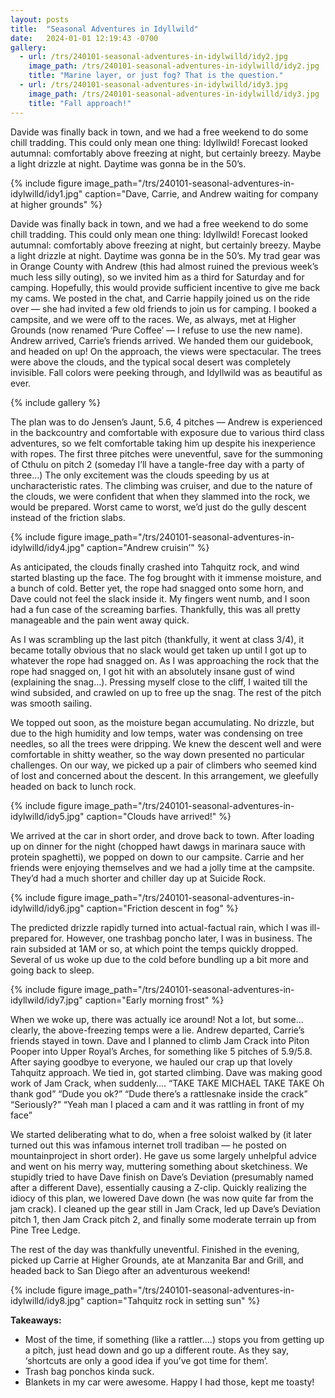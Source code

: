 ```yaml
---
layout: posts
title:  "Seasonal Adventures in Idyllwild"
date:   2024-01-01 12:19:43 -0700
gallery:
  - url: /trs/240101-seasonal-adventures-in-idylwilld/idy2.jpg
    image_path: /trs/240101-seasonal-adventures-in-idylwilld/idy2.jpg
    title: "Marine layer, or just fog? That is the question."
  - url: /trs/240101-seasonal-adventures-in-idylwilld/idy3.jpg
    image_path: /trs/240101-seasonal-adventures-in-idylwilld/idy3.jpg
    title: "Fall approach!"
---
```


Davide was finally back in town, and we had a free weekend to do some chill tradding. This could only mean one thing: Idyllwild! Forecast looked autumnal: comfortably above freezing at night, but certainly breezy. Maybe a light drizzle at night. Daytime was gonna be in the 50’s.

{% include figure image_path="/trs/240101-seasonal-adventures-in-idylwilld/idy1.jpg" 
caption="Dave, Carrie, and Andrew waiting for company at higher grounds" %}

Davide was finally back in town, and we had a free weekend to do some chill tradding. This could only mean one thing: Idyllwild! Forecast looked autumnal: comfortably above freezing at night, but certainly breezy. Maybe a light drizzle at night. Daytime was gonna be in the 50’s.
My trad gear was in Orange County with Andrew (this had almost ruined the previous week’s much less silly outing), so we invited him as a third for Saturday and for camping. Hopefully, this would provide sufficient incentive to give me back my cams. We posted in the chat, and Carrie happily joined us on the ride over — she had invited a few old friends to join us for camping. I booked a campsite, and we were off to the races. We, as always, met at Higher Grounds (now renamed ‘Pure Coffee’ — I refuse to use the new name). Andrew arrived, Carrie’s friends arrived. We handed them our guidebook, and headed on up! On the approach, the views were spectacular. The trees were above the clouds, and the typical socal desert was completely invisible. Fall colors were peeking through, and Idyllwild was as beautiful as ever.

{% include gallery %}

The plan was to do Jensen’s Jaunt, 5.6, 4 pitches — Andrew is experienced in the backcountry and comfortable with exposure due to various third class adventures, so we felt comfortable taking him up despite his inexperience with ropes. The first three pitches were uneventful, save for the summoning of Cthulu on pitch 2 (someday I’ll have a tangle-free day with a party of three…) The only excitement was the clouds speeding by us at uncharacteristic rates. The climbing was cruiser, and due to the nature of the clouds, we were confident that when they slammed into the rock, we would be prepared. Worst came to worst, we’d just do the gully descent instead of the friction slabs.

{% include figure image_path="/trs/240101-seasonal-adventures-in-idylwilld/idy4.jpg" caption="Andrew cruisin’" %}

As anticipated, the clouds finally crashed into Tahquitz rock, and wind started blasting up the face. The fog brought with it immense moisture, and a bunch of cold. Better yet, the rope had snagged onto some horn, and Dave could not feel the slack inside it. My fingers went numb, and I soon had a fun case of the screaming barfies. Thankfully, this was all pretty manageable and the pain went away quick.

As I was scrambling up the last pitch (thankfully, it went at class 3/4), it became totally obvious that no slack would get taken up until I got up to whatever the rope had snagged on. As I was approaching the rock that the rope had snagged on, I got hit with an absolutely insane gust of wind (explaining the snag…). Pressing myself close to the cliff, I waited till the wind subsided, and crawled on up to free up the snag. The rest of the pitch was smooth sailing.

We topped out soon, as the moisture began accumulating. No drizzle, but due to the high humidity and low temps, water was condensing on tree needles, so all the trees were dripping. We knew the descent well and were comfortable in shitty weather, so the way down presented no particular challenges. On our way, we picked up a pair of climbers who seemed kind of lost and concerned about the descent. In this arrangement, we gleefully headed on back to lunch rock.

{% include figure image_path="/trs/240101-seasonal-adventures-in-idylwilld/idy5.jpg" caption="Clouds have arrived!" %}

We arrived at the car in short order, and drove back to town. After loading up on dinner for the night (chopped hawt dawgs in marinara sauce with protein spaghetti), we popped on down to our campsite. Carrie and her friends were enjoying themselves and we had a jolly time at the campsite. They’d had a much shorter and chiller day up at Suicide Rock.

{% include figure image_path="/trs/240101-seasonal-adventures-in-idylwilld/idy6.jpg" caption="Friction descent in fog" %}


The predicted drizzle rapidly turned into actual-factual rain, which I was ill-prepared for. However, one trashbag poncho later, I was in business. The rain subsided at 1AM or so, at which point the temps quickly dropped. Several of us woke up due to the cold before bundling up a bit more and going back to sleep.

{% include figure image_path="/trs/240101-seasonal-adventures-in-idyllwild/idy7.jpg" caption="Early morning frost" %}

When we woke up, there was actually ice around! Not a lot, but some… clearly, the above-freezing temps were a lie. Andrew departed, Carrie’s friends stayed in town. Dave and I planned to climb Jam Crack into Piton Pooper into Upper Royal’s Arches, for something like 5 pitches of 5.9/5.8. After saying goodbye to everyone, we hauled our crap up that lovely Tahquitz approach. We tied in, got started climbing. Dave was making good work of Jam Crack, when suddenly…. “TAKE TAKE MICHAEL TAKE TAKE Oh thank god” “Dude you ok?” “Dude there’s a rattlesnake inside the crack” “Seriously?” “Yeah man I placed a cam and it was rattling in front of my face”

We started deliberating what to do, when a free soloist walked by (it later turned out this was infamous internet troll tradiban — he posted on mountainproject in short order). He gave us some largely unhelpful advice and went on his merry way, muttering something about sketchiness. We stupidly tried to have Dave finish on Dave’s Deviation (presumably named after a different Dave), essentially causing a Z-clip. Quickly realizing the idiocy of this plan, we lowered Dave down (he was now quite far from the jam crack). I cleaned up the gear still in Jam Crack, led up Dave’s Deviation pitch 1, then Jam Crack pitch 2, and finally some moderate terrain up from Pine Tree Ledge.

The rest of the day was thankfully uneventful. Finished in the evening, picked up Carrie at Higher Grounds, ate at Manzanita Bar and Grill, and headed back to San Diego after an adventurous weekend!

{% include figure image_path="/trs/240101-seasonal-adventures-in-idylwilld/idy8.jpg" caption="Tahquitz rock in setting sun" %}

**Takeaways:**
- Most of the time, if something (like a rattler….) stops you from getting up a pitch, just head down and go up a different route. As they say, ‘shortcuts are only a good idea if you’ve got time for them’.
- Trash bag ponchos kinda suck.
- Blankets in my car were awesome. Happy I had those, kept me toasty!
